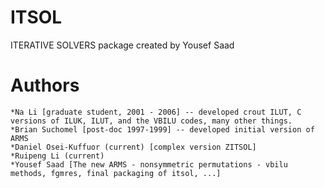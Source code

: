 # ITSOL
ITERATIVE SOLVERS package created by Yousef Saad

# Authors
    *Na Li [graduate student, 2001 - 2006] -- developed crout ILUT, C versions of ILUK, ILUT, and the VBILU codes, many other things.
    *Brian Suchomel [post-doc 1997-1999] -- developed initial version of ARMS
    *Daniel Osei-Kuffuor (current) [complex version ZITSOL]
    *Ruipeng Li (current)
    *Yousef Saad [The new ARMS - nonsymmetric permutations - vbilu methods, fgmres, final packaging of itsol, ...]
